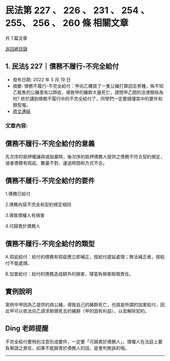 # 民法第 227 、 226 、 231 、 254 、 255、 256 、 260 條 相關文章

共 1 篇文章

[返回總目錄](00_總目錄.md)

## 1. 民法§ 227｜債務不履行-不完全給付

- 發布日期: 2022 年 5 月 19 日
- 摘要: 債務不履行-不完全給付：甲向乙購買了一隻公豬打算回去育種，殊不知乙販售的公豬患有口蹄疫，導致甲的豬群大量死亡，請問甲乙間的法律關係為何?
終於講到債務不履行中的不完全給付了，同學們一定要搞懂其中的要件和類型喔。
- [原文連結](https://www.jasper-realestate.com/%e5%82%b5%e5%8b%99%e4%b8%8d%e5%b1%a5%e8%a1%8c-%e4%b8%8d%e5%ae%8c%e5%85%a8%e7%b5%a6%e4%bb%98/)

### 文章內容:

## 債務不履行-不完全給付的意義

先次序的抵押權讓與或拋棄時，後次序的抵押債務人提供之債務不符合契約規定，或者債務有瑕疵、數量不對、運送時間和方式不合。

## 債務不履行-不完全給付的要件

1.債務已給付

2.債務內容不完全和契約規定相同

3.導致債權人有損害

4.可歸責於債務人

## 債務不履行-不完全給付的類型

A.瑕疵給付：給付的債務有瑕疵應立即補正，按給付遲延處理；無法補正者，按給付不能處理。

B.加害給付：給付的債務造成額外的損害，理當負損害賠償責任。

## 實例說明

案例中甲因為乙提供的病公豬，導致自己的豬群死亡，也就是所謂的加害給付，因此甲可以依法向乙請求賠償死去的豬群（甲的固有利益），以及解除契約。

## Ding 老師提醒

不完全給付要特別注意形成要件，一定要「可歸責於債務人」，債權人在法庭上要負舉證之責任，如果不能歸責於債務人的話，是會判敗訴的哦。

---

